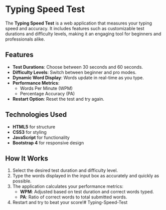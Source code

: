 # Typing Speed Test

The **Typing Speed Test** is a web application that measures your typing speed and accuracy. It includes features such as customizable test durations and difficulty levels, making it an engaging tool for beginners and professionals alike.

## Features

- **Test Durations**: Choose between 30 seconds and 60 seconds.
- **Difficulty Levels**: Switch between beginner and pro modes.
- **Dynamic Word Display**: Words update in real-time as you type.
- **Performance Metrics**:
  - Words Per Minute (WPM)
  - Percentage Accuracy (PA)
- **Restart Option**: Reset the test and try again.

## Technologies Used

- **HTML5** for structure
- **CSS3** for styling
- **JavaScript** for functionality
- **Bootstrap 4** for responsive design

## How It Works

1. Select the desired test duration and difficulty level.
2. Type the words displayed in the input box as accurately and quickly as possible.
3. The application calculates your performance metrics:
   - **WPM**: Adjusted based on test duration and correct words typed.
   - **PA**: Ratio of correct words to total submitted words.
4. Restart and try to beat your score!#   T y p i n g - S p e e d - T e s t  
 